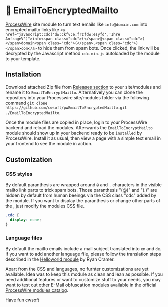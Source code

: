 # 👀 EmailToEncryptedMailto

[ProcessWire](https://processwire.com) site module to turn text emails like `info@domain.com` into encrypted mailto links like `<a href="javascript:cdc('dw:ckfv:e.frzfdw:esyfd','Ihre AnfrageV')">info<span class="cdc">(</span>@<span class="cdc">)</span>domain<span class="cdc">(</span>.<span class="cdc">)</span>com</a>` to hide them from spam bots. Once clicked, the link will be decrypted by the Javascript method `cdc.min.js` autoloaded by the module to your template.

## Installation

Download attached Zip file from [Releases section](https://github.com/cwsoft/pwEmailToEncryptedMailto/releases) to your site/modules and rename it to `EmailToEncryptMailto`. Alternatively you can clone the repository into your Processwire site/modules folder via the following command `git clone https://github.com/cwsoft/pwEmailToEncryptedMailto.git ./EmailToEncryptedMailto`.

Once the module files are copied in place, login to your ProcessWire backend and reload the modules. Afterwards the `EmailToEncryptMailto` module should show up in your backend ready to be `installed` by ProcessWire. Install it as usual, then view a page with a simple text email in your frontend to see the module in action.

## Customization

### CSS styles

By default paranthesis are wrapped around `@` and `.` characters in the visible mailto link parts to trick spam bots. Those paranthesis "(@)" and "(.)" are hidden by default from human beeings via the CSS class "cdc" added by the module. If you want to display the paranthesis or change other parts of the <span class="cdc">, just modify the modules CSS file.

```CSS
.cdc {
  display: none;
}
```

### Language files

By default the mailto emails include a mail subject translated into `en` and `de`. If you want to add another language file, please follow the translation steps described in the [Helloworld module](https://processwire.com/modules/helloworld/) by Ryan Cramer.

Apart from the CSS and languages, no furhter customizations are yet available. Idea was to keep this module as clean and lean as possible. If you need additional features or want to customize stuff to your needs, you may want to test out other E-Mail obfuscation modules available in the official [ProcessWire modules catalog](https://processwire.com/modules/category/email/).

Have fun
cwsoft
